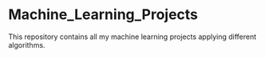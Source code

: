 # Machine_Learning_Projects

This repository contains all my machine learning projects applying different algorithms.
